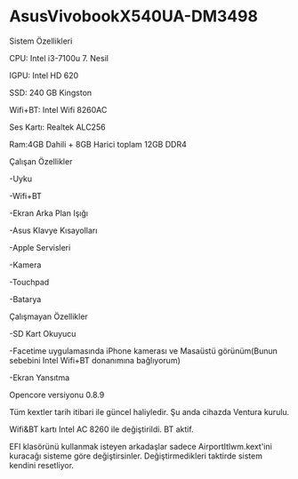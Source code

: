 # AsusVivobookX540UA-DM3498

Sistem Özellikleri

CPU: Intel i3-7100u 7. Nesil

IGPU: Intel HD 620

SSD: 240 GB Kingston

Wifi+BT: Intel Wifi 8260AC

Ses Kartı: Realtek ALC256

Ram:4GB Dahili + 8GB Harici toplam 12GB DDR4

Çalışan Özellikler

-Uyku

-Wifi+BT

-Ekran Arka Plan Işığı

-Asus Klavye Kısayolları

-Apple Servisleri

-Kamera

-Touchpad

-Batarya

Çalışmayan Özellikler

-SD Kart Okuyucu

-Facetime uygulamasında iPhone kamerası ve Masaüstü görünüm(Bunun sebebini Intel Wifi+BT donanımına bağlıyorum)

-Ekran Yansıtma

Opencore versiyonu 0.8.9

Tüm kextler tarih itibari ile güncel haliyledir. Şu anda cihazda Ventura kurulu.

Wifi&BT kartı Intel AC 8260 ile değiştirildi. BT aktif.

EFI klasörünü kullanmak isteyen arkadaşlar sadece AirportItlwm.kext'ini kuracağı sisteme göre değiştirsinler. Değiştirmedikleri taktirde sistem kendini resetliyor.


